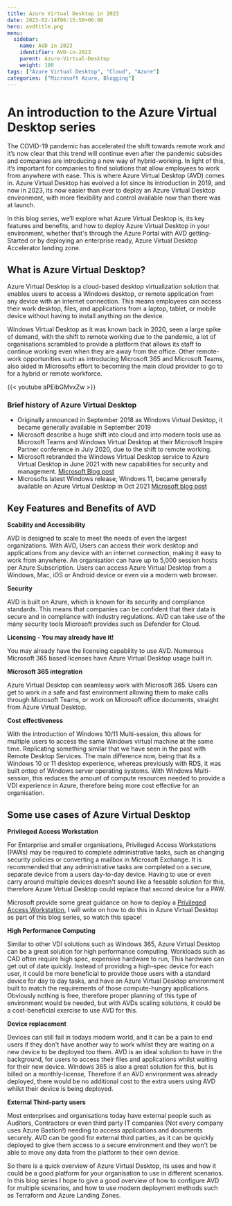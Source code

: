 ```yaml
---
title: Azure Virtual Desktop in 2023
date: 2023-02-14T06:15:50+06:00
hero: avdtitle.png
menu:
  sidebar:
    name: AVD in 2023
    identifier: AVD-in-2023
    parent: Azure-Virtual-Desktop
    weight: 100
tags: ["Azure Virtual Desktop", "Cloud", "Azure"]
categories: ["Microsoft Azure, Blogging"]
---
```


# An introduction to the Azure Virtual Desktop series

The COVID-19 pandemic has accelerated the shift towards remote work and it’s now clear that this trend will continue even after the pandemic subsides and companies are introducing a new way of hybrid-working. In light of this, it’s important for companies to find solutions that allow employees to work from anywhere with ease. This is where Azure Virtual Desktop (AVD) comes in. Azure Virtual Desktop has evolved a lot since its introduction in 2019, and now in 2023, its now easier than ever to deploy an Azure Virtual Desktop environment, with more flexibility and control available now than there was at launch.

In this blog series, we’ll explore what Azure Virtual Desktop is, its key features and benefits, and how to deploy Azure Virtual Desktop in your environment, whether that's through the Azure Portal with AVD getting-Started or by deploying an enterprise ready, Azure Virtual Desktop Accelerator landing zone.

## What is Azure Virtual Desktop?

Azure Virtual Desktop is a cloud-based desktop virtualization solution that enables users to access a Windows desktop, or remote application from any device with an internet connection. This means employees can access their work desktop, files, and applications from a laptop, tablet, or mobile device without having to install anything on the device.

Windows Virtual Desktop as it was known back in 2020, seen a large spike of demand, with the shift to remote working due to the pandemic, a lot of organisations scrambled to provide a platform that allows its staff to continue working even when they are away from the office. Other remote-work opportunities such as introducing Microsoft 365 and Microsoft Teams, also aided in Microsofts effort to becoming the main cloud provider to go to for a hybrid or remote workforce.

{{< youtube aPEibGMvxZw >}}

### Brief history of Azure Virtual Desktop

- Originally announced in September 2018 as Windows Virtual Desktop, it became generally available in September 2019
- Microsoft describe a huge shift into cloud and into modern tools use as Microsoft Teams and Windows Virtual Desktop at their Microsoft Inspire Partner conference in July 2020, due to the shift to remote working.
- Microsoft rebranded the Windows Virtual Desktop service to Azure Virtual Desktop in June 2021 with new capabilities for security and management. [Microsoft Blog post](https://azure.microsoft.com/en-us/blog/azure-virtual-desktop-the-desktop-and-app-virtualization-platform-for-the-hybrid-workplace/)
- Microsofts latest Windows release, Windows 11, became generally available on Azure Virtual Desktop in Oct 2021 [Microsoft blog post](https://techcommunity.microsoft.com/t5/azure-virtual-desktop-blog/windows-11-is-now-generally-available-on-azure-virtual-desktop/ba-p/2810545)

## Key Features and Benefits of AVD

**Scability and Accessibility**

AVD is designed to scale to meet the needs of even the largest organizations. With AVD, Users can access their work desktop and applications from any device with an internet connection, making it easy to work from anywhere. An organisation can have up to 5,000 session hosts per Azure Subscription.
Users can access Azure Virtual Desktop from a Windows, Mac, iOS or Android device or even via a modern web browser.

**Security**

AVD is built on Azure, which is known for its security and compliance standards. This means that companies can be confident that their data is secure and in compliance with industry regulations. AVD can take use of the many security tools Microsoft provides such as Defender for Cloud.

**Licensing - You may already have it!**

You may already have the licensing capability to use AVD. Numerous Microsoft 365 based licenses have Azure Virtual Desktop usage built in. 

**Microsoft 365 integration**

Azure Virtual Desktop can seamlessy work with Microsoft 365. Users can get to work in a safe and fast environment allowing them to make calls through Microsoft Teams, or work on Microsoft office documents, straight from Azure Virtual Desktop.

**Cost effectiveness**

With the introduction of Windows 10/11 Multi-session, this allows for multiple users to access the same Windows virtual machine at the same time. Replicating something similar that we have seen in the past with Remote Desktop Services. The main difference now, being that its a Windows 10 or 11 desktop experience, whereas previously with RDS, it was built ontop of Windows server operating systems.
With Windows Multi-session, this reduces the amount of compute resources needed to provide a VDI experience in Azure, therefore being more cost effective for an organisation.

## Some use cases of Azure Virtual Desktop

**Privileged Access Workstation**

For Enterprise and smaller organisations, Privileged Access Workstations (PAWs) may be required to complete administrative tasks, such as changing security policies or converting a mailbox in Microsoft Exchange. It is recommended that any administrative tasks are completed on a secure, separate device from a users day-to-day device. Having to use or even carry around multiple devices doesn't sound like a feesable solution for this, therefore Azure Virtual Desktop could replace that second device for a PAW.

Microsoft provide some great guidance on how to deploy a [Privileged Access Workstation](https://learn.microsoft.com/en-us/security/compass/privileged-access-deployment), I will write on how to do this in Azure Virtual Desktop as part of this blog series, so watch this space!

**High Performance Computing**

Similar to other VDI solutions such as Windows 365, Azure Virtual Desktop can be a great solution for high performance computing. Workloads such as CAD often require high spec, expensive hardware to run, This hardware can get out of date quickly. Instead of providing a high-spec device for each user, it could be more beneficial to provide those users with a standard device for day to day tasks, and have an Azure Virtual Desktop environment built to match the requirements of those compute-hungry applications. Obviously nothing is free, therefore proper planning of this type of environment would be needed, but with AVDs scaling solutions, it could be a cost-beneficial exercise to use AVD for this.

**Device replacement**

Devices can still fail in todays modern world, and it can be a pain to end users if they don't have another way to work whilst they are waiting on a new device to be deployed too them. AVD is an ideal solution to have in the background, for users to access their files and applications whilst waiting for their new device. Windows 365 is also a great solution for this, but is billed on a monthly-license, Therefore if an AVD environment was already deployed, there would be no additional cost to the extra users using AVD whilst their device is being deployed.

**External Third-party users**

Most enterprises and organisations today have external people such as Auditors, Contractors or even third party IT companies (Not every company uses Azure Bastion!) needing to access applications and documents securely. AVD can be good for external third parties, as it can be quickly deployed to give them access to a secure environment and they won't be able to move any data from the platform to their own device. 

So there is a quick overview of Azure Virtual Desktop, its uses and how it could be a good platform for your organisation to use in different scenarios. In this blog series I hope to give a good overview of how to configure AVD for multiple scenarios, and how to use modern deployment methods such as Terraform and Azure Landing Zones. 
